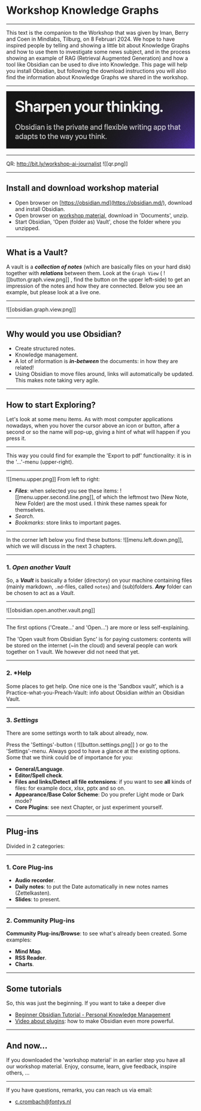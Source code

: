 # Workshop Knowledge Graphs

--- 

This text is the companion to the Workshop that was given by Iman, Berry and Coen in Mindlabs, Tilburg, on 8 Februari 2024. We hope to have inspired people by telling and showing a little bit about Knowledge Graphs and how to use them to investigate some news subject, and in the process showing an example of RAG (Retrieval Augmented Generation) and how a tool like Obsidian can be used to dive into Knowledge. This page will help you install Obsidian, but following the download instructions you will also find the information about Knowledge Graphs we shared in the workshop. 

--- 


![](attachments/obsidian.sharpen.png)

---

QR:  http://bit.ly/workshop-ai-journalist
![[qr.png]]

---

## Install and download workshop material

- Open browser on [https://obsidian.md](https://obsidian.md/), download and install Obsidian. 
- Open browser on [workshop material](https://github.com/coentjo/itsamatch-journalist-workshop/archive/refs/heads/main.zip), download in 'Documents', unzip. 
- Start Obsidian, 'Open (folder as) Vault', chose the folder where you unzipped. 

--- 
## What is a Vault?

A vault is a ***collection of notes*** (which are basically files on your hard disk) together with ***relations*** between them. Look at the `Graph View`  ( ![[button.graph.view.png]]  , find the button on the upper left-side) to get an impression of the notes and how they are connected. Below you see an example, but please look at a live one. 

--- 

![[obsidian.graph.view.png]]

---
## Why would you use Obsidian? 

- Create structured notes. 
- Knowledge management. 
- A lot of information is ***in-between*** the documents: in how they are related! 
- Using Obsidian to move files around, links will automatically be updated. This makes note taking very agile. 

---
## How to start Exploring? 

Let's look at some menu items. As with most computer applications nowadays, when you hover the cursor above an icon or button, after a second or so the name will pop-up, giving a hint of what will happen if you press it. 

---

This way you could find for example the 'Export to pdf' functionality: it is in the '...'-menu (upper-right). 

---

![[menu.upper.png]]
From left to right: 
- ***Files***: when selected you see these items: ![[menu.upper.second.line.png]], of which the leftmost two (New Note, New Folder) are the most used. I think these names speak for themselves. 
- *Search*.
- *Bookmarks*: store links to important pages. 

---

In the corner left below you find these buttons: 
![[menu.left.down.png]], which we will discuss in the next 3 chapters. 

---
### 1. *Open another Vault*

So, a ***Vault*** is basically a folder (directory) on your machine containing files (mainly markdown, `.md`-files, called `notes`) and (sub)folders. ***Any*** folder can be chosen to act as a *Vault*. 

---

![[obsidian.open.another.vault.png]]

--- 

The first options ('Create...' and 'Open...') are more or less self-explaining.

The 'Open vault from Obsidian Sync' is for paying customers: contents will be stored on the internet (~in the cloud) and several people can work together on 1 vault. We however did not need that yet.  

---

### 2. *Help

Some places to get help. One nice one is the 'Sandbox vault', which is a Practice-what-you-Preach-Vault: info about Obsidian *within* an Obsidian Vault. 

---

### 3. *Settings*

There are some settings worth to talk about already, now. 

Press the 'Settings'-button ( ![[button.settings.png]] ) or go to the 'Settings'-menu. Always good to have a glance at the existing options. Some that we think could be of importance for you: 

- **General/Language**. 
- **Editor/Spell check**.
- **Files and links/Detect all file extensions**: if you want to see **all** kinds of files: for example docx, xlsx, pptx and so on. 
- **Appearance/Base Color Scheme**: Do you prefer Light mode or Dark mode?
- **Core Plugins**: see next Chapter, or just experiment yourself. 

---

## Plug-ins

Divided in 2 categories: 

--- 
### 1. Core Plug-ins

- **Audio recorder**.
- **Daily notes**: to put the Date automatically in new notes names (Zettelkasten).
- **Slides**: to present. 

---

### 2. Community Plug-ins
**Community Plug-ins/Browse**: to see what's already been created. Some examples: 
- **Mind Map**.
- **RSS Reader**.
- **Charts**.

---

## Some tutorials

So, this was just the beginning. If you want to take a deeper dive

- [Beginner Obsidian Tutorial - Personal Knowledge Management](https://www.youtube.com/watch?v=mqpXEjRhZz0)
- [Video about plugins](https://www.youtube.com/watch?v=mqpXEjRhZz0): how to make Obsidian even more powerful. 

---

## And now... 

If you downloaded the 'workshop material' in an earlier step you have all our workshop material. Enjoy, consume, learn, give feedback, inspire others, ...

---

If you have questions, remarks, you can reach us via email: 

- [c.crombach@fontys.nl](mailto:c.crombach@fontys.nl)




